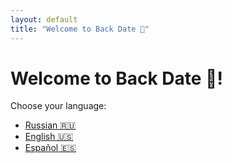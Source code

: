 ```yaml
---
layout: default
title: "Welcome to Back Date 🖤"
---
```


# Welcome to Back Date 🖤!

Choose your language:
- [Russian 🇷🇺](ru.md)
- [English 🇺🇸](en.md)
- [Español 🇪🇸](es.md)
